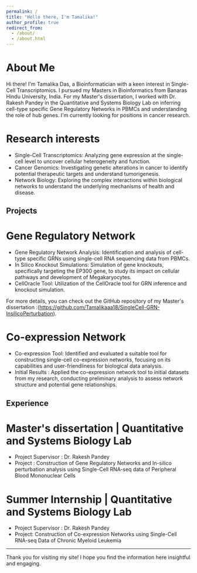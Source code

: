 ```yaml
---
permalink: /
title: "Hello there, I'm Tamalika!"
author_profile: true
redirect_from: 
  - /about/
  - /about.html
---
```



About Me
======
Hi there! I'm Tamalika Das, a Bioinformatician  with a keen interest in Single-Cell Transcriptomics. I pursued my Masters in Bioinformatics from Banaras Hindu University, India. For my Master's dissertation, I worked with Dr. Rakesh Pandey in the Quantitative and Systems Biology Lab on inferring cell-type specific Gene Regulatory Networks in PBMCs and understanding the role of hub genes. I'm currently looking for positions in cancer research.

Research interests
======
- Single-Cell Transcriptomics: Analyzing gene expression at the single-cell level to uncover cellular heterogeneity and function.
- Cancer Genomics: Investigating genetic alterations in cancer to identify potential therapeutic targets and understand tumorigenesis.
- Network Biology: Exploring the complex interactions within biological networks to understand the underlying mechanisms of health and disease.

Projects
------
Gene Regulatory Network
======
- Gene Regulatory Network Analysis: Identification and analysis of cell-type specific GRNs using single-cell RNA sequencing data from PBMCs.
- In Silico Knockout Simulations: Simulation of gene knockouts, specifically targeting the EP300 gene, to study its impact on cellular pathways and development of Megakaryocytes.
- CellOracle Tool: Utilization of the CellOracle tool for GRN inference and knockout simulation.

For more details, you can check out the GitHub repository of my Master's dissertation :(https://github.com/Tamalikaaa18/SingleCell-GRN-InsilicoPerturbation).

Co-expression Network
======
- Co-expression Tool: Identified and evaluated a suitable tool for constructing single-cell co-expression networks, focusing on its capabilities and user-friendliness for biological data analysis.
- Initial Results : Applied the co-expression network tool to initial datasets from my research, conducting preliminary analysis to assess network structure and potential gene relationships.

Experience
------
Master's dissertation | Quantitative and Systems Biology Lab
======
- Project Supervisor : Dr. Rakesh Pandey
- Project : Construction of Gene Regulatory Networks and In-silico perturbation analysis using Single-Cell RNA-seq data of Peripheral Blood Mononuclear Cells

Summer Internship | Quantitative and Systems Biology Lab
======
- Project Supervisor : Dr. Rakesh Pandey
- Project: Construction of Co-expression Networks using Single-Cell RNA-seq Data of Chronic Myeloid Leukemia

---

Thank you for visiting my site! I hope you find the information here insightful and engaging.